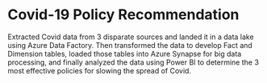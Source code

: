 # Covid-19 Policy Recommendation
Extracted Covid data from 3 disparate sources and landed it in a data lake using Azure Data Factory. Then transformed the data to develop Fact and Dimension tables, loaded those tables into Azure Synapse for big data processing, and finally analyzed the data using Power BI to determine the 3 most effective policies for slowing the spread of Covid.

